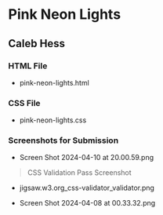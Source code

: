 # Pink Neon Lights
## Caleb Hess

### HTML File
- pink-neon-lights.html

### CSS File
- pink-neon-lights.css

### Screenshots for Submission
>
- Screen Shot 2024-04-10 at 20.00.59.png 

> CSS Validation Pass Screenshot
- jigsaw.w3.org_css-validator_validator.png

- Screen Shot 2024-04-08 at 00.33.32.png
>
